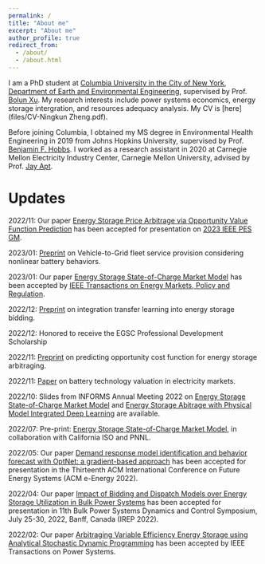 ```yaml
---
permalink: /
title: "About me"
excerpt: "About me"
author_profile: true
redirect_from: 
  - /about/
  - /about.html
---
```

I am a PhD student at [Columbia University in the City of New York](https://www.columbia.edu/), [Department of Earth and Environmental Engineering](https://www.eee.columbia.edu/), supervised by Prof. [Bolun Xu](https://bolunxu.github.io/). My research interests include power systems economics, energy storage intergration, and resources adequacy analysis. My CV is [here](files/CV-Ningkun Zheng.pdf).

Before joining Columbia, I obtained my MS degree in Environmental Health Engineering in 2019 from Johns Hopkins University, supervised by Prof. [Benjamin F. Hobbs](https://hobbsgroup.johnshopkins.edu/). I worked as a research assistant in 2020 at Carnegie Mellon Electricity Industry Center, Carnegie Mellon University, advised by Prof. [Jay Apt](https://www.cmu.edu/epp/people/emiriti-faculty/jay-apt.html).

Updates
======

2022/11: Our paper [Energy Storage Price Arbitrage via Opportunity Value Function Prediction](https://arxiv.org/pdf/2211.07797.pdf) has been accepted for presentation on [2023 IEEE PES GM](https://pes-gm.org/).

2023/01: [Preprint](https://arxiv.org/pdf/2301.12041.pdf) on Vehicle-to-Grid fleet service provision considering nonlinear battery behaviors.

2023/01: Our paper [Energy Storage State-of-Charge Market Model](https://ieeexplore.ieee.org/abstract/document/10021874) has been accepted by [IEEE Transactions on Energy Markets, Policy and Regulation](https://ieeexplore.ieee.org/abstract/document/10021874).

2022/12: [Preprint](https://arxiv.org/pdf/2301.01233.pdf) on integration transfer learning into energy storage bidding.

2022/12: Honored to receive the EGSC Professional Development Scholarship

2022/11: [Preprint](https://arxiv.org/pdf/2211.07797.pdf) on predicting opportunity cost function for energy storage arbitraging.

2022/11: [Paper](https://ieeexplore-ieee-org.ezproxy.cul.columbia.edu/stamp/stamp.jsp?tp=&arnumber=9954354&tag=1) on battery technology valuation in electricity markets.

2022/10: Slides from INFORMS Annual Meeting 2022 on [Energy Storage State-of-Charge Market Model](http://ningkunzheng.github.io/files/slides/Ningkun_Zheng_Columbia_SoCModel.pptx) and [Energy Storage Abitrage with Physical Model Integrated Deep Learning](http://ningkunzheng.github.io/files/slides/INFORMS_MLPArb.pptx) are available.

2022/07: Pre-print: [Energy Storage State-of-Charge Market Model](https://arxiv.org/pdf/2207.07221.pdf), in collaboration with California ISO and PNNL.

2022/05: Our paper [Demand response model identification and behavior forecast with OptNet: a gradient-based approach](https://dl.acm.org/doi/pdf/10.1145/3538637.3538871) has been accepted for presentation in the Thirteenth ACM International Conference on Future Energy Systems (ACM e-Energy 2022).

2022/04: Our paper [Impact of Bidding and Dispatch Models over Energy Storage Utilization in Bulk Power Systems](https://arxiv.org/pdf/2201.03421.pdf) has been accepted for presentation in 11th Bulk Power Systems Dynamics and Control Symposium, July 25-30, 2022, Banff, Canada (IREP 2022).

2022/02: Our paper [Arbitraging Variable Efficiency Energy Storage using Analytical Stochastic Dynamic Programming](https://arxiv.org/pdf/2108.06000.pdf) has been accepted by IEEE Transactions on Power Systems.




